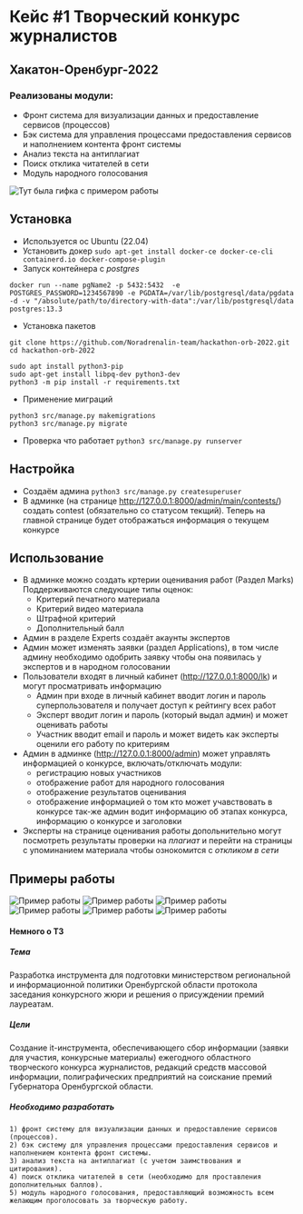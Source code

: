 # Кейс #1 Творческий конкурс журналистов
## Хакатон-Оренбург-2022

### Реализованы модули:
- Фронт система для визуализации данных и предоставление сервисов (процессов)
- Бэк система для управления процессами предоставления сервисов и наполнением контента фронт системы
- Анализ текста на антиплагиат
- Поиск отклика читателей в сети
- Модуль народного голосования

![Тут была гифка с примером работы](https://github.com/Noradrenalin-team/hackathon-orb-2022/raw/main/img/гифка.gif "Пример работы")

## Установка

- Используется ос Ubuntu (22.04) 
- Установить докер
```sudo apt-get install docker-ce docker-ce-cli containerd.io docker-compose-plugin```
- Запуск контейнера с *postgres*
```
docker run --name pgName2 -p 5432:5432  -e POSTGRES_PASSWORD=1234567890 -e PGDATA=/var/lib/postgresql/data/pgdata -d -v "/absolute/path/to/directory-with-data":/var/lib/postgresql/data postgres:13.3
```

- Установка пакетов
```
git clone https://github.com/Noradrenalin-team/hackathon-orb-2022.git
cd hackathon-orb-2022

sudo apt install python3-pip
sudo apt-get install libpq-dev python3-dev
python3 -m pip install -r requirements.txt
```
- Применение миграций
```
python3 src/manage.py makemigrations
python3 src/manage.py migrate
```
- Проверка что работает
```python3 src/manage.py runserver```

## Настройка
- Создаём админа
```python3 src/manage.py createsuperuser```
- В админке (на странице http://127.0.0.1:8000/admin/main/contests/) создать contest (обязательно со статусом текщий).
Теперь на главной странице будет отображаться информация о текущем конкурсе
## Использование
- В админке можно создать кртерии оценивания работ (Раздел Marks) Поддерживаются следующие типы оценок:
    - Критерий печатного материала
    - Критерий видео материала
    - Штрафной критерий
    - Дополнительный балл
- Админ в разделе Experts создаёт акаунты экспертов
- Админ может изменять заявки (раздел Applications), в том числе админу необходимо одобрить заявку чтобы она появилась у экспертов и в народном голосовании
- Пользователи входят в личный кабинет (http://127.0.0.1:8000/lk) и могут просматривать информацию
    - Админ при входе в личный кабинет вводит логин и пароль суперпользователя и получает доступ к рейтингу всех работ
    - Эксперт вводит логин и пароль (который выдал админ) и может оценивать работы
    - Участник вводит email и пароль и может видеть как эксперты оценили его работу по критериям
- Админ в админке (http://127.0.0.1:8000/admin) может управлять информацией о конкурсе, включать/отключать модули:
    - регистрацию новых участников
    - отображение работ для народного голосования
    - отображение результатов оценивания
    - отображение информацией о том кто может учавствовать в конкурсе
так-же админ водит информацию об этапах конкурса, информацию о конкурсе и заголовки
- Эксперты на странице оценивания работы допольнительно могут посмотреть результаты проверки на *плагиат* и перейти на страницы с упоминанием материала чтобы ознокомится с *откликом в сети*

## Примеры работы
![](https://github.com/Noradrenalin-team/hackathon-orb-2022/raw/main/img/главная.jpg "Пример работы")
![](https://github.com/Noradrenalin-team/hackathon-orb-2022/raw/main/img/работы.jpg "Пример работы")
![](https://github.com/Noradrenalin-team/hackathon-orb-2022/raw/main/img/регистрация.jpg "Пример работы")
![](https://github.com/Noradrenalin-team/hackathon-orb-2022/raw/main/img/работа.jpg "Пример работы")
![](https://github.com/Noradrenalin-team/hackathon-orb-2022/raw/main/img/оценка.jpg "Пример работы")
![](https://github.com/Noradrenalin-team/hackathon-orb-2022/raw/main/img/оценки.jpg "Пример работы")



#### Немного о ТЗ

##### Тема
Разработка инструмента для подготовки министерством региональной и информационной политики Оренбургской области протокола заседания конкурсного жюри и решения о присуждении премий лауреатам.

##### Цели
Создание it-инструмента, обеспечивающего сбор информации (заявки для участия, конкурсные материалы) ежегодного областного творческого конкурса журналистов, редакций средств массовой информации, полиграфических предприятий на соискание премий Губернатора Оренбургской области.





##### Необходимо разработать
    1) фронт систему для визуализации данных и предоставление сервисов (процессов). 
    2) бэк систему для управления процессами предоставления сервисов и наполнением контента фронт системы. 
    3) анализ текста на антиплагиат (с учетом заимствования и цитирования).
    4) поиск отклика читателей в сети (необходимо для проставления дополнительных баллов).
    5) модуль народного голосования, предоставляющий возможность всем желающим проголосовать за творческую работу.


